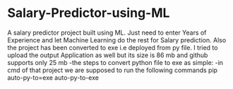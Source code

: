 # Salary-Predictor-using-ML
A salary predictor project built using ML. Just need to enter Years of Experience and let Machine Learning do the rest for Salary prediction. Also the project has been converted to exe i.e deployed from py file.
I tried to upload the output Application as well but its size is 86 mb and github supports only 25 mb
-the steps to convert python file to exe as simple:
-in cmd of that project we are supposed to run the following commands
pip auto-py-to=exe
auto-py-to-exe
